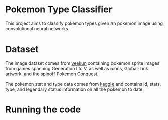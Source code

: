 # Pokemon Type Classifier
This project aims to classify pokemon types given an pokemon image using convolutional neural networks.

# Dataset
The image dataset comes from [veekun](https://veekun.com/dex/downloads) containing pokemon sprite images from games spanning Generation I to V, as well as icons, Global-Link artwork, and the spinoff Pokemon Conquest.

The pokemon stat and type data comes from [kaggle](https://www.kaggle.com/abcsds/pokemon) and contains id, stats, type, and legendary status information on all the pokemon to date.

# Running the code

